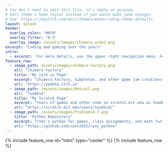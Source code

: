 ```yaml
---
# You don't need to edit this file, it's empty on purpose.
# Edit theme's home layout instead if you wanna make some changes
# See: https://jekyllrb.com/docs/themes/#overriding-theme-defaults
layout: splash
header:
  overlay_color: "#0f0"
  overlay_filter: "0.5"
  overlay_image: /assets/images/chimera_wide3.png
excerpt: "Coding and gaming over the years"
intro:
  - excerpt: 'For more details, use the upper right navigation menu. Featured items:'
feature_row:
  - image_path: assets/images/chimera-factory.png
    alt: "Chimera Factory"
    title: "My itch.io Page"
    excerpt: "Chimera Factory, Simpleton, and other game jam creations"
    url: "https://yyekko.itch.io"
  - image_path: /assets/images/Metroil.png
    alt: "ToadKid"
    title: "My Scratch Page"
    excerpt: "Years of games and other code on scratch.mit.edu as ToadKid"
    url: "https://scratch.mit.edu/users/toadkid/"
  - image_path: /assets/images/Problem14-7.png
    title: "Python Repository"
    excerpt: "CYeC's python for games, class assignments, and math fun"
    url: "https://github.com/cyec2025/cyec_python"
---
```

{% include feature_row id="intro" type="center" %}
{% include feature_row %}
